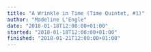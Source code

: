 ```yaml
---
title: "A Wrinkle in Time (Time Quintet, #1)"
author: "Madeline L'Engle"
date: "2018-01-18T12:00:00+01:00"
started: "2018-01-18T12:00:00+01:00"
finished: "2018-01-21T12:00:00+01:00"
---
```

